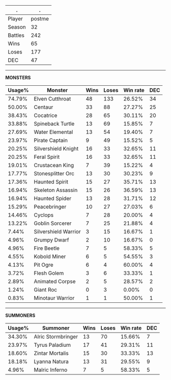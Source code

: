 .|.
|-|-
Player|postme
Season|32
Battles|242
Wins|65
Loses|177
DEC|47

---
**MONSTERS**

Usage%|Monster|Wins|Loses|Win rate|DEC|
-|-|-|-|-|-|
74.79%|Elven Cutthroat|48|133|26.52%|34|
50.00%|Centaur|33|88|27.27%|25|
38.43%|Cocatrice|28|65|30.11%|20|
33.88%|Spineback Turtle|13|69|15.85%|7|
27.69%|Water Elemental|13|54|19.40%|7|
23.97%|Pirate Captain|9|49|15.52%|5|
20.25%|Silvershield Knight|16|33|32.65%|11|
20.25%|Feral Spirit|16|33|32.65%|11|
19.01%|Crustacean King|7|39|15.22%|4|
17.77%|Stonesplitter Orc|13|30|30.23%|9|
17.36%|Haunted Spirit|15|27|35.71%|13|
16.94%|Skeleton Assassin|15|26|36.59%|13|
16.94%|Haunted Spider|13|28|31.71%|12|
15.29%|Peacebringer|10|27|27.03%|6|
14.46%|Cyclops|7|28|20.00%|4|
13.22%|Goblin Sorcerer|7|25|21.88%|4|
7.44%|Silvershield Warrior|3|15|16.67%|1|
4.96%|Grumpy Dwarf|2|10|16.67%|0|
4.96%|Fire Beetle|7|5|58.33%|5|
4.55%|Kobold Miner|6|5|54.55%|3|
4.13%|Pit Ogre|6|4|60.00%|4|
3.72%|Flesh Golem|3|6|33.33%|1|
2.89%|Animated Corpse|2|5|28.57%|2|
1.24%|Giant Roc|0|3|0.00%|0|
0.83%|Minotaur Warrior|1|1|50.00%|1|

---
**SUMMONERS**

Usage%|Summoner|Wins|Loses|Win rate|DEC|
-|-|-|-|-|-|
34.30%|Alric Stormbringer|13|70|15.66%|7|
23.97%|Tyrus Paladium|17|41|29.31%|11|
18.60%|Zintar Mortalis|15|30|33.33%|13|
18.18%|Lyanna Natura|13|31|29.55%|9|
4.96%|Malric Inferno|7|5|58.33%|5|
